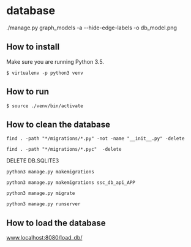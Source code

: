 # database

./manage.py graph_models -a --hide-edge-labels -o db_model.png

## How to install

Make sure you are running Python 3.5.

`$ virtualenv -p python3 venv`

## How to run

`$ source ./venv/bin/activate`

## How to clean the database

`find . -path "*/migrations/*.py" -not -name "__init__.py" -delete`

`find . -path "*/migrations/*.pyc"  -delete`

DELETE DB.SQLITE3

`python3 manage.py makemigrations`

`python3 manage.py makemigrations ssc_db_api_APP`

`python3 manage.py migrate`

`python3 manage.py runserver`

## How to load the database

www.localhost:8080/load_db/
